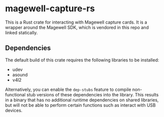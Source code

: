 # magewell-capture-rs

This is a Rust crate for interacting with Magewell capture cards. It is a wrapper around the Magewell SDK, which is vendored in this repo and linked statically.

## Dependencies

The default build of this crate requires the following libraries to be installed:

- udev
- asound
- v4l2

Alternatively, you can enable the `dep-stubs` feature to compile non-functional stub versions of these dependencies into the library. This results in a binary that has no additional runtime dependencies on shared libraries, but will not be able to perform certain functions such as interact with USB devices.
